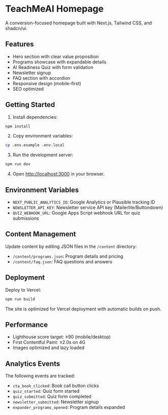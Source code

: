 # TeachMeAI Homepage

A conversion-focused homepage built with Next.js, Tailwind CSS, and shadcn/ui.

## Features

- Hero section with clear value proposition
- Programs showcase with expandable details
- AI Readiness Quiz with form validation
- Newsletter signup
- FAQ section with accordion
- Responsive design (mobile-first)
- SEO optimized

## Getting Started

1. Install dependencies:
```bash
npm install
```

2. Copy environment variables:
```bash
cp .env.example .env.local
```

3. Run the development server:
```bash
npm run dev
```

4. Open [http://localhost:3000](http://localhost:3000) in your browser.

## Environment Variables

- `NEXT_PUBLIC_ANALYTICS_ID`: Google Analytics or Plausible tracking ID
- `NEWSLETTER_API_KEY`: Newsletter service API key (Mailerlite/Buttondown)
- `QUIZ_WEBHOOK_URL`: Google Apps Script webhook URL for quiz submissions

## Content Management

Update content by editing JSON files in the `/content` directory:

- `/content/programs.json`: Program details and pricing
- `/content/faq.json`: FAQ questions and answers

## Deployment

Deploy to Vercel:

```bash
npm run build
```

The site is optimized for Vercel deployment with automatic builds on push.

## Performance

- Lighthouse score target: ≥90 (mobile/desktop)
- First Contentful Paint: ≤2.0s on 4G
- Images optimized and lazy loaded

## Analytics Events

The following events are tracked:
- `cta_book_clicked`: Book call button clicks
- `quiz_started`: Quiz form started
- `quiz_submitted`: Quiz form completed
- `newsletter_submitted`: Newsletter signup
- `expander_programs_opened`: Program details expanded
